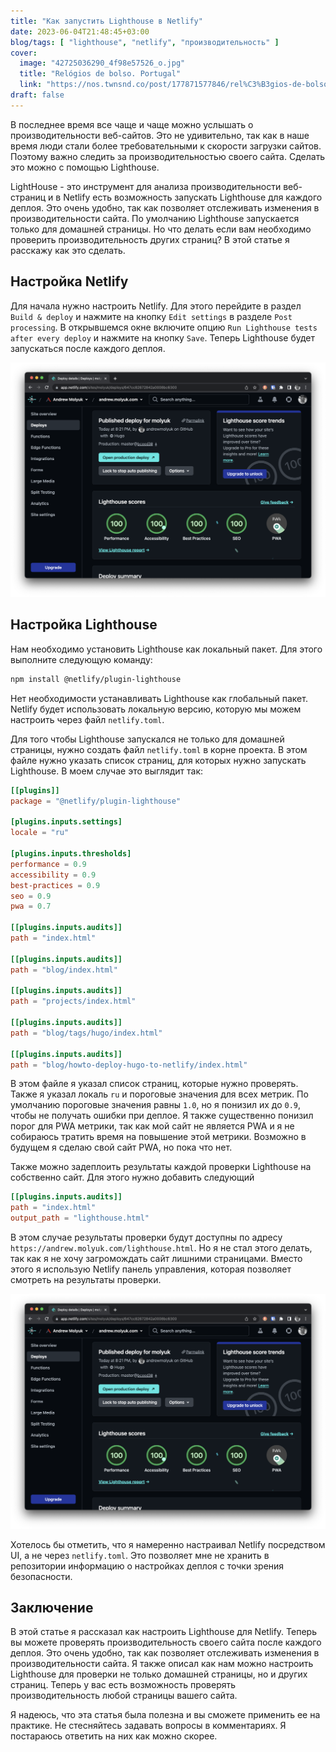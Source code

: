 ```yaml
---
title: "Как запустить Lighthouse в Netlify"
date: 2023-06-04T21:48:45+03:00
blog/tags: [ "lighthouse", "netlify", "производительность" ]
cover:
  image: "42725036290_4f98e57526_o.jpg"
  title: "Relógios de bolso. Portugal"
  link: "https://nos.twnsnd.co/post/177871577846/rel%C3%B3gios-de-bolso-portugal"
draft: false
---
```


В последнее время все чаще и чаще можно услышать о производительности веб-сайтов. Это не удивительно, так как в наше
время люди стали более требовательными к скорости загрузки сайтов. Поэтому важно следить за производительностью своего
сайта. Сделать это можно с помощью Lighthouse.

LightHouse - это инструмент для анализа производительности веб-страниц и в Netlify есть возможность запускать Lighthouse
для каждого деплоя. Это очень удобно, так как позволяет отслеживать изменения в производительности сайта. По умолчанию
Lighthouse запускается только для домашней страницы. Но что делать если вам необходимо проверить производительность
других страниц? В этой статье я расскажу как это сделать.

<!--more-->

## Настройка Netlify

Для начала нужно настроить Netlify. Для этого перейдите в раздел `Build & deploy` и нажмите на кнопку `Edit settings` в
разделе `Post processing`. В открывшемся окне включите опцию `Run Lighthouse tests after every deploy` и нажмите на
кнопку `Save`. Теперь Lighthouse будет запускаться после каждого деплоя.

![Netlify Lighthouse](./netlify-lighthouse.png)

## Настройка Lighthouse

Нам необходимо установить Lighthouse как локальный пакет. Для этого выполните следующую команду:

```bash
npm install @netlify/plugin-lighthouse
```

Нет необходимости устанавливать Lighthouse как глобальный пакет. Netlify будет использовать локальную версию, которую мы
можем настроить через файл `netlify.toml`.

Для того чтобы Lighthouse запускался не только для домашней страницы, нужно создать файл `netlify.toml` в корне проекта.
В этом файле нужно указать список страниц, для которых нужно запускать Lighthouse. В моем случае это выглядит так:

```toml
[[plugins]]
package = "@netlify/plugin-lighthouse"

[plugins.inputs.settings]
locale = "ru"

[plugins.inputs.thresholds]
performance = 0.9
accessibility = 0.9
best-practices = 0.9
seo = 0.9
pwa = 0.7

[[plugins.inputs.audits]]
path = "index.html"

[[plugins.inputs.audits]]
path = "blog/index.html"

[[plugins.inputs.audits]]
path = "projects/index.html"

[[plugins.inputs.audits]]
path = "blog/tags/hugo/index.html"

[[plugins.inputs.audits]]
path = "blog/howto-deploy-hugo-to-netlify/index.html"
```

В этом файле я указал список страниц, которые нужно проверять. Также я указал локаль `ru` и пороговые значения для всех
метрик. По умолчанию пороговые значения равны `1.0`, но я понизил их до `0.9`, чтобы не получать ошибки при деплое. Я
также существенно понизил порог для PWA метрики, так как мой сайт не является PWA и я не собираюсь тратить время на
повышение этой метрики. Возможно в будущем я сделаю свой сайт PWA, но пока что нет.

Также можно задеплоить результаты каждой проверки Lighthouse на собственно сайт. Для этого нужно добавить следующий

```toml
[[plugins.inputs.audits]]
path = "index.html"
output_path = "lighthouse.html"
```

В этом случае результаты проверки будут доступны по адресу `https://andrew.molyuk.com/lighthouse.html`. Но я не стал
этого делать, так как я не хочу загромождать сайт лишними страницами. Вместо этого я использую Netlify панель
управления, которая позволяет смотреть на результаты проверки.

![netlify-lighthouse.png](netlify-lighthouse.png)

Хотелось бы отметить, что я намеренно настраивал Netlify посредством UI, а не через `netlify.toml`. Это позволяет мне не
хранить в репозитории информацию о настройках деплоя с точки зрения безопасности.

## Заключение

В этой статье я рассказал как настроить Lighthouse для Netlify. Теперь вы можете проверять производительность своего
сайта после каждого деплоя. Это очень удобно, так как позволяет отслеживать изменения в производительности сайта. Я
также описал как нам можно настроить Lighthouse для проверки не только домашней страницы, но и других страниц. Теперь у
вас есть возможность проверять производительность любой страницы вашего сайта.

Я надеюсь, что эта статья была полезна и вы сможете применить ее на практике. Не стесняйтесь задавать вопросы в
комментариях. Я постараюсь ответить на них как можно скорее.
